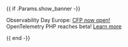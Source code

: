 {{ if .Params.show_banner -}}

<div class="o-banner">

Observability Day Europe: [CFP now open!](https://events.linuxfoundation.org/kubecon-cloudnativecon-europe/cncf-hosted-co-located-events/observability-day/)
<br />
OpenTelemetry PHP reaches beta!
[Learn more](/blog/2023/php-beta-release/)

</div>
{{ end -}}

